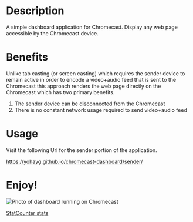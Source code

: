 # Description #

A simple dashboard application for Chromecast. Display any web page accessible
by the Chromecast device.

# Benefits #

Unlike tab casting (or screen casting) which requires the sender device to
remain active in order to encode a video+audio feed that is sent to the
Chromecast this approach renders the web page directly on the Chromecast which
has two primary benefits.

1. The sender device can be disconnected from the Chromecast
2. There is no constant network usage required to send video+audio feed

# Usage #

Visit the following Url for the sender portion of the application.

https://yohayg.github.io/chromecast-dashboard/sender/

# Enjoy! #

![Photo of dashboard running on Chromecast](tv.jpeg)

[StatCounter stats](http://statcounter.com/p9400224/summary/?guest=1)
